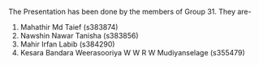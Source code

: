 The Presentation has been done by the members of Group 31. They are-
   1. Mahathir Md Taief (s383874)
   2. Nawshin Nawar Tanisha (s383856)
   3. Mahir Irfan Labib (s384290)
   4. Kesara Bandara Weerasooriya W W R W Mudiyanselage (s355479)
